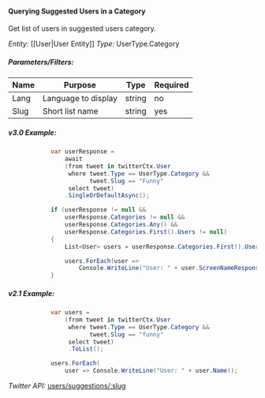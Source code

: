 #### Querying Suggested Users in a Category

Get list of users in suggested users category.

*Entity:* [[User|User Entity]]
*Type:* UserType.Category

##### Parameters/Filters:

| Name | Purpose | Type | Required |
|------|---------|------|----------|
| Lang | Language to display | string | no |
| Slug | Short list name | string | yes |

##### v3.0 Example:

```c#
            var userResponse =
                await
                (from tweet in twitterCtx.User
                 where tweet.Type == UserType.Category &&
                       tweet.Slug == "Funny"
                 select tweet)
                .SingleOrDefaultAsync();

            if (userResponse != null && 
                userResponse.Categories != null && 
                userResponse.Categories.Any() && 
                userResponse.Categories.First().Users != null)
            {
                List<User> users = userResponse.Categories.First().Users;

                users.ForEach(user =>
                    Console.WriteLine("User: " + user.ScreenNameResponse)); 
            }
```

##### v2.1 Example:

```c#
            var users =
                (from tweet in twitterCtx.User
                 where tweet.Type == UserType.Category &&
                       tweet.Slug == "funny"
                 select tweet)
                 .ToList();

            users.ForEach(
                user => Console.WriteLine("User: " + user.Name));
```

*Twitter API:* [users/suggestions/:slug](https://developer.twitter.com/en/docs/accounts-and-users/follow-search-get-users/api-reference/get-users-suggestions-slug)